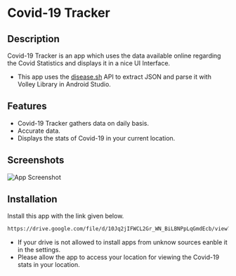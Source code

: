 # Covid-19 Tracker

## Description
Covid-19 Tracker is an app which uses the data available online regarding the Covid Statistics and displays it in a nice UI Interface.
- This app uses the [disease.sh](https://corona.lmao.ninja/) API to extract JSON and parse it with Volley Library in Android Studio.




## Features

- Covid-19 Tracker gathers data on daily basis.
- Accurate data.
- Displays the stats of Covid-19 in your current location.



## Screenshots

![App Screenshot](https://user-images.githubusercontent.com/70147659/147726311-7d666b60-5089-43c6-9e59-b9ec532aaaf7.png)


## Installation

Install this app with the link given below.

```bash
https://drive.google.com/file/d/10Jq2jIFWCL2Gr_WN_BiLBNPpLqGmdEcb/view?usp=sharing
```

- If your drive is not allowed to install apps from unknow sources eanble it in the settings.
- Please allow the app to access your location for viewing the Covid-19 stats in your location.
    
